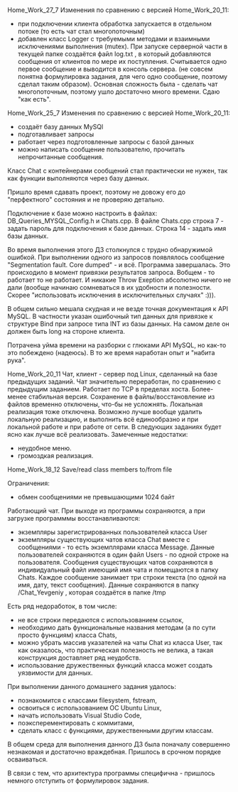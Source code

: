# 
Home_Work_27_7
Изменения по сравнению с версией Home_Work_20_11:
- при подключении клиента обработка запускается в отдельном потоке
 (то есть чат стал многопоточным)
- добавлен класс Logger с требуемыми методами и взаимными
 исключениями выполнения (mutex).
При запуске серверной части в текущей папке создаётся файл
 log.txt , в который добавляются сообщения от клиентов
  по мере их поступления.
Считывается одно первое сообщение и выводится в консоль сервера.
(не совсем понятна формулировка задания, для чего одно сообщение,
поэтому сделал таким образом).
Основная сложность была - сделать чат многопоточным,
поэтому ушло достаточно много времени. Сдаю "как есть".


Home_Work_25_7
Изменения по сравнению с версией Home_Work_20_11:
- создаёт базу данных MySQl
- подготавливает запросы
- работает через подготовленные запросы с базой данных
- можно написать сообщение пользователю,
	прочитать непрочитанные сообщения.

Класс Chat с контейнерами сообщений стал практически не нужен,
так как функции выполняются через базу данных.

Пришло время сдавать проект, поэтому не довожу его до
"перфектного" состояния и не проверяю детально.

Подключение к базе можно настроить в файлах:
DB_Queries_MYSQL_Config.h и Chats.cpp.
В файле Chats.cpp строка 7 - задать пароль для
подключения к базе данных.
Строка 14 - задать имя базы данных.

Во время выполнения этого ДЗ столкнулся с трудно обнаружимой ошибкой.
При выполнении одного из запросов появлялось сообщение
"Segmentation fault. Core dumped" - и всё. Программа завершалась.
Это происходило в момент привязки результатов запроса.
Вобщем - то работает то не работает. И никакие
Throw Exeption абсолютно ничего не дали (вообще
начинаю сомневаться в их удобности и полезности.
Скорее "использовать исключения в исключительных случаях" :))). 

В общем сильно мешала скудная и не везде точная документация
к API MySQL. В частности указан ошибочный тип  данных для 
привязке к структуре Bind при запросе типа INT из
базы данных. На самом деле он должен быть long на стороне клиента.

Потрачена уйма времени на разборки с глюками API MySQL,
но как-то это побеждено (надеюсь).
В то же время наработан опыт и "набита рука".


Home_Work_20_11
Чат, клиент - сервер под Linux, сделанный на базе предыдущих заданий.
Чат значительно переработан, по сравнению с предыдущим заданием.
Работает по TCP в пределах хоста.
Более-менее стабильная версия.
Сохранение в файлы/восстановление из файлов временно отключены,
что-бы не усложнять. Локальная реализация тоже отключена.
Возможно лучше вообще удалить локальную реализацию,
и выполнить всё единообразно и при локальной работе и при работе от сети.
В следующих заданиях будет ясно как лучше всё реализовать.
Замеченные недостатки:
- неудобное меню.
- громоздкая реализация.

Home_Work_18_12
Save/read class members to/from file


Ограничения:
- обмен сообщениями не превышающими 1024 байт


Работающий чат. При выходе из программы сохраняются, 
а при загрузке программмы восстанавливаются: 
- экземпляры зарегистрированных пользователей класса User
- экземпляры существующих чатов класса Chat вместе с сообщениями - то есть экземплярами класса Message.
Данные пользователей сохраняются в один файл Users - по одной строке на пользователя.
Сообщения существующих чатов сохраняются в индивидуальный файл имеющий имя чата и помещаются в папку Chats. 
Каждое сообщение занимает три строки текста (по одной на имя, дату, текст сообщения).
Данные сохраняются в папку /Chat_Yevgeniy , которая создаётся в папке /tmp

Есть ряд недоработок, в том числе:
- не все строки передаются с использованием ссылок,
- необходимо дать функциональные названия методам (а по сути просто функциям) 
    класса Chats,
- можно убрать массив указателей на чаты Chat из класса User,
    так как оказалось, что практическая полезность не велика, а такая конструкция
    доставляет ряд неудобств.
- использование дружественных функций класса может создать уязвимости для данных.


При выполнении данного домашнего задания удалось:
 - познакомится с классами filesystem, fstream,
 - освоиться с использованием ОС Ubuntu Linux,
 - начать использовать Visual Studio Code,
 - поэксперементировать с коммитами,
 - сделать класс с функциями, дружественными другим классам.

В общем среда для выполнения данного ДЗ была поначалу совершенно незнакомая и достаточно враждебная. Пришлось в срочном порядке осваиваться.

В связи с тем, что архитектура программы специфична - пришлось немного отступить от формулировок задания.

